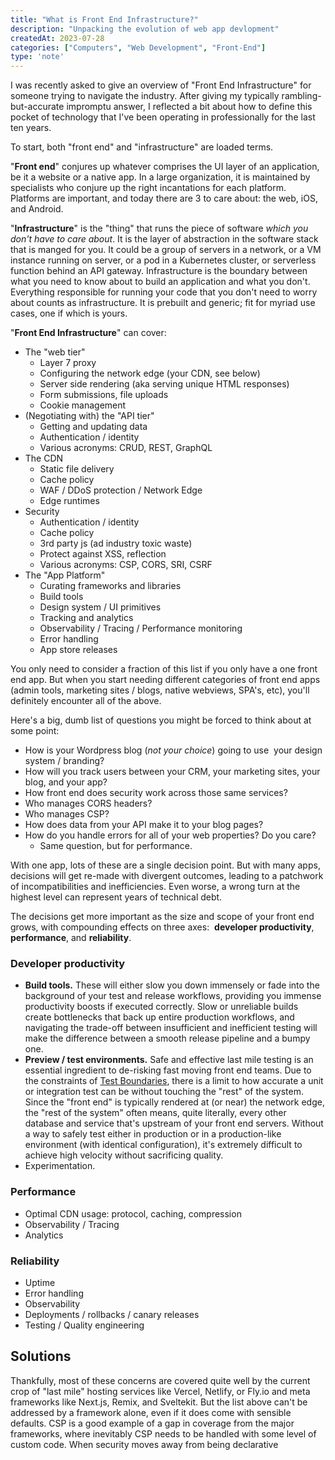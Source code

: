 ```yaml
---
title: "What is Front End Infrastructure?"
description: "Unpacking the evolution of web app devlopment"
createdAt: 2023-07-28
categories: ["Computers", "Web Development", "Front-End"]
type: 'note'
---
```


I was recently asked to give an overview of "Front End Infrastructure" for someone trying to navigate the industry. After giving my typically rambling-but-accurate impromptu answer, I reflected a bit about how to define this pocket of technology that I've been operating in professionally for the last ten years.

To start, both "front end" and "infrastructure" are loaded terms.

"**Front end**" conjures up whatever comprises the UI layer of an application, be it a website or a native app. In a large organization, it is maintained by specialists who conjure up the right incantations for each platform. Platforms are important, and today there are 3 to care about: the web, iOS, and Android.

"**Infrastructure**" is the "thing" that runs the piece of software _which you don't have to care about_. It is the layer of abstraction in the software stack that is manged for you. It could be a group of servers in a network, or a VM instance running on server, or a pod in a Kubernetes cluster, or serverless function behind an API gateway. Infrastructure is the boundary between what you need to know about to build an application and what you don't. Everything responsible for running your code that you don't need to worry about counts as infrastructure. It is prebuilt and generic; fit for myriad use cases, one if which is yours.
  
"**Front End Infrastructure**" can cover:

- The "web tier"
	- Layer 7 proxy
	- Configuring the network edge (your CDN, see below)
	- Server side rendering (aka serving unique HTML responses)
	- Form submissions, file uploads
	- Cookie management
- (Negotiating with) the "API tier"
	- Getting and updating data
	- Authentication / identity
	- Various acronyms: CRUD, REST, GraphQL
- The CDN
	- Static file delivery
	- Cache policy
	- WAF / DDoS protection / Network Edge
	- Edge runtimes
- Security
	- Authentication / identity
	- Cache policy
	- 3rd party js (ad industry toxic waste)
	- Protect against XSS, reflection
	- Various acronyms: CSP, CORS, SRI, CSRF
- The "App Platform"
	- Curating frameworks and libraries
	- Build tools
	- Design system / UI primitives
	- Tracking and analytics
	- Observability / Tracing / Performance monitoring
	- Error handling
	- App store releases

You only need to consider a fraction of this list if you only have a one front end app. But when you start needing different categories of front end apps (admin tools, marketing sites / blogs, native webviews, SPA's, etc), you'll definitely encounter all of the above.

Here's a big, dumb list of questions you might be forced to think about at some point:
  
- How is your Wordpress blog (_not your choice_) going to use  your design system / branding?
- How will you track users between your CRM, your marketing sites, your blog, and your app?
- How front end does security work across those same services?
- Who manages CORS headers?
- Who manages CSP?
- How does data from your API make it to your blog pages?
- How do you handle errors for all of your web properties? Do you care?
	- Same question, but for performance.
  
With one app, lots of these are a single decision point. But with many apps, decisions will get re-made with divergent outcomes, leading to a patchwork of incompatibilities and inefficiencies. Even worse, a wrong turn at the highest level can represent years of technical debt.

The decisions get more important as the size and scope of your front end grows, with compounding effects on three axes:  **developer productivity**, **performance**, and **reliability**.

### Developer productivity

- **Build tools.** These will either slow you down immensely or fade into the background of your test and release workflows, providing you immense productivity boosts if executed correctly. Slow or unreliable builds create bottlenecks that back up entire production workflows, and navigating the trade-off between insufficient and inefficient testing will make the difference between a smooth release pipeline and a bumpy one.
- **Preview / test environments.** Safe and effective last mile testing is an essential ingredient to de-risking fast moving front end teams. Due to the constraints of [Test Boundaries](https://www.destroyallsoftware.com/talks/boundaries), there is a limit to how accurate a unit or integration test can be without touching the "rest" of the system. Since the "front end" is typically rendered at (or near) the network edge, the "rest of the system" often means, quite literally, every other database and service that's upstream of your front end servers. Without a way to safely test either in production or in a production-like environment (with identical configuration), it's extremely difficult to achieve high velocity without sacrificing quality.
- Experimentation. 
  
### Performance

- Optimal CDN usage: protocol, caching, compression
- Observability / Tracing
- Analytics
  
### Reliability

- Uptime
- Error handling
- Observability
- Deployments / rollbacks / canary releases
- Testing / Quality engineering

## Solutions

Thankfully, most of these concerns are covered quite well by the current crop of "last mile" hosting services like Vercel, Netlify, or Fly.io and meta frameworks like Next.js, Remix, and Sveltekit. But the list above can't be addressed by a framework alone, even if it does come with sensible defaults. CSP is a good example of a gap in coverage from the major frameworks, where inevitably CSP needs to be handled with some level of custom code. When security moves away from being declarative